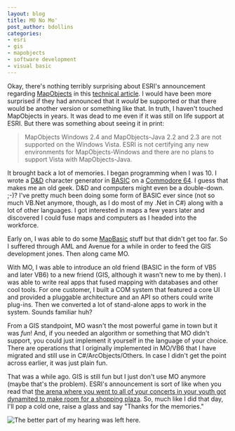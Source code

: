 ```yaml
---
layout: blog
title: MO No Mo'
post_author: bdollins
categories:
- esri
- gis
- mapobjects
- software development
- visual basic
---
```


Okay, there's nothing terribly surprising about ESRI's announcement regarding <a href="http://www.esri.com/software/mapobjects/index.html">MapObjects</a> in this <a href="http://support.esri.com/index.cfm?fa=knowledgebase.techarticles.articleShow&amp;d=31074">technical article</a>. I would have been more surprised if they had announced that it <em>would</em> be supported or that there would be another version or something like that. In truth, I haven't touched MapObjects in years. It was dead to me even if it was still on life support at ESRI. But there was something about seeing it in print:
<blockquote>MapObjects Windows 2.4 and MapObjects-Java 2.2 and 2.3 are not supported on the Windows Vista. ESRI is not certifying any new environments for MapObjects-Windows and there are no plans to support Vista with MapObjects-Java.</blockquote>
It brought back a lot of memories. I began programming when I was 10. I wrote a <a href="http://en.wikipedia.org/wiki/Dungeons_and_dragons">D&amp;D</a> character generator in <a href="http://en.wikipedia.org/wiki/BASIC_programming_language">BASIC</a> on a <a href="http://en.wikipedia.org/wiki/Commodore_64">Commodore 64</a>. I guess that makes me an old geek. D&amp;D and computers might even be a double-down. ;-)? I've pretty much been doing some form of BASIC ever since (not so much VB.Net anymore, though, as I do most of my .Net in C#) along with a lot of other languages. I got interested in maps a few years later and discovered I could fuse maps and computers as I headed into the workforce.

Early on, I was able to do some <a href="http://extranet.mapinfo.com/products/Overview.cfm?productid=1063">MapBasic</a> stuff but that didn't get too far. So I suffered through AML and Avenue for a while in order to feed the GIS development jones. Then along came MO.

With MO, I was able to introduce an old friend (BASIC in the form of VB5 and later VB6) to a new friend (GIS, although it wasn't new to me by then). I was able to write real apps that fused mapping with databases and other cool tools. For one customer, I built a COM system that featured a core UI and provided a pluggable architecture and an API so others could write plug-ins. Then we converted a lot of stand-alone apps to work in the system. Sounds familiar huh?

From a GIS standpoint, MO wasn't the most powerful game in town but it was <em>fun</em>! And, if you needed an algorithm or something that MO didn't support, you could just implement it yourself in the language of your choice. There are operations that I originally implemented in MO/VB6 that I have migrated and still use in C#/ArcObjects/Others. In case I didn't get the point across earlier, it was just plain fun.

That was a while ago. GIS is still fun but I just don't use MO anymore (maybe that's the problem). ESRI's announcement is sort of like when you read that <a href="http://en.wikipedia.org/wiki/Capital_Centre">the arena where you went to all of your concerts in your youth got dynamited to make room for a shopping plaza</a>. So, much like I did that day, I'll pop a cold one, raise a glass and say "Thanks for the memories."

<img alt="The better part of my hearing was left here." src="http://geobabble.files.wordpress.com/2007/07/cap_centre.png" />